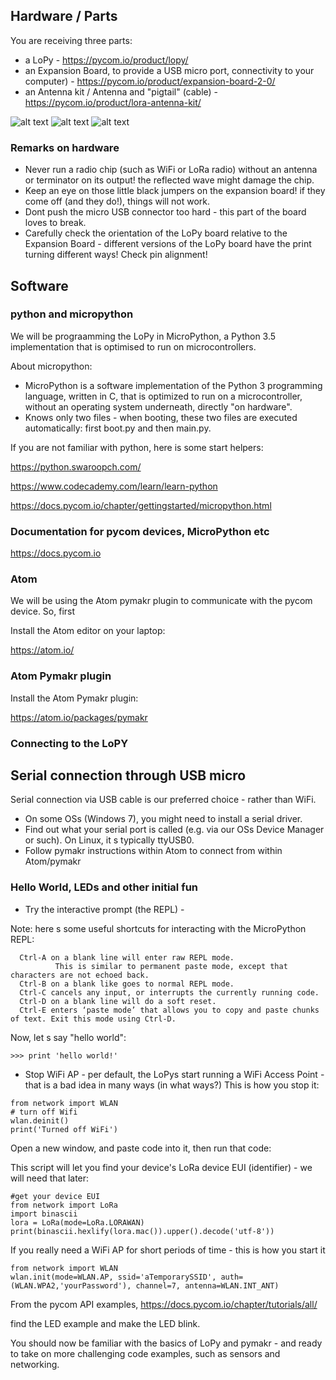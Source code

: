 ## Hardware / Parts

You are receiving three parts:

 - a LoPy - https://pycom.io/product/lopy/
 - an Expansion Board, to provide a USB micro port, connectivity to your computer) - https://pycom.io/product/expansion-board-2-0/
 - an Antenna kit / Antenna and "pigtail" (cable) - https://pycom.io/product/lora-antenna-kit/
 
 ![alt text](https://github.com/ITU-PITLab/F2018_PervasiveComputing/blob/master/img/pycom_lopy.jpg "LoPy")
  ![alt text](https://github.com/ITU-PITLab/F2018_PervasiveComputing/blob/master/img/pycom_expBoard.jpg "ExpansionBoard")
   ![alt text](https://github.com/ITU-PITLab/F2018_PervasiveComputing/blob/master/img/pycom_antenna.jpg "Pycom Antenna")
 

 
 ### Remarks on hardware
 
 - Never run a radio chip (such as WiFi or LoRa radio) without an antenna or terminator on its output! the reflected wave might damage the chip.
 - Keep an eye on those little black jumpers on the expansion board! if they come off (and they do!), things will not work.
 - Dont push the micro USB connector too hard - this part of the board loves to break.
 - Carefully check the orientation of the LoPy board relative to the Expansion Board - different versions of the LoPy board have the print turning different ways! Check pin alignment!
 
 
## Software 


### python and micropython

We will be prograamming the LoPy in MicroPython,
a Python 3.5 implementation that is optimised to run on microcontrollers.

About micropython:

 - MicroPython is a software implementation of the Python 3 programming language, written in C, that is optimized to run on a microcontroller, without an operating system underneath, directly "on hardware".
 - Knows only two files - when booting, these two files are executed automatically: first boot.py and then main.py.
 

If you are not familiar with python, here is some start helpers:

https://python.swaroopch.com/

https://www.codecademy.com/learn/learn-python

https://docs.pycom.io/chapter/gettingstarted/micropython.html




### Documentation for pycom devices, MicroPython etc

https://docs.pycom.io

### Atom 

We will be using the Atom pymakr plugin to communicate with the pycom device. So, first

Install the Atom editor on your laptop:

https://atom.io/

### Atom Pymakr plugin

Install the Atom Pymakr plugin:

https://atom.io/packages/pymakr


### Connecting to the LoPY

## Serial connection through USB micro

Serial connection via USB cable is our preferred choice - rather than WiFi.

- On some OSs (Windows 7), you might need to install a serial driver.
- Find out what your serial port is called (e.g. via our OSs Device Manager or such). On Linux, it s typically ttyUSB0.
- Follow pymakr instructions within Atom to connect from within Atom/pymakr





### Hello World, LEDs and other initial fun
 
 - Try the interactive prompt (the REPL) -
 
 Note: here s some useful shortcuts for interacting with the MicroPython REPL:

  ```
    Ctrl-A on a blank line will enter raw REPL mode. 
            This is similar to permanent paste mode, except that characters are not echoed back.
    Ctrl-B on a blank like goes to normal REPL mode.
    Ctrl-C cancels any input, or interrupts the currently running code.
    Ctrl-D on a blank line will do a soft reset.
    Ctrl-E enters ‘paste mode’ that allows you to copy and paste chunks of text. Exit this mode using Ctrl-D.
  ```
 Now, let s say "hello world":
 
 ```
 >>> print 'hello world!'
  ```
  
  - Stop WiFi AP - per default, the LoPys start running a WiFi Access Point - that is a bad idea in many ways (in what ways?)
  This is how you stop it:
  
  ```
from network import WLAN
  # turn off Wifi
wlan.deinit()
print('Turned off WiFi')
 ```


 
Open a new window, and paste code into it, then run that code:

 This script will let you find your device's LoRa device EUI (identifier) - we will need that later:

 ``` 
#get your device EUI
from network import LoRa
import binascii
lora = LoRa(mode=LoRa.LORAWAN)
print(binascii.hexlify(lora.mac()).upper().decode('utf-8'))
 ```
 
 If you really need a WiFi AP for short periods of time - this is how you start it
 
  ``` 
 from network import WLAN
wlan.init(mode=WLAN.AP, ssid='aTemporarySSID', auth=(WLAN.WPA2,'yourPassword'), channel=7, antenna=WLAN.INT_ANT)
 ``` 
 
 From the pycom API examples, https://docs.pycom.io/chapter/tutorials/all/
 
find the LED example and make the LED blink.

You should now be familiar with the basics of LoPy and pymakr -
and ready to take on more challenging code examples, such as sensors and networking.
